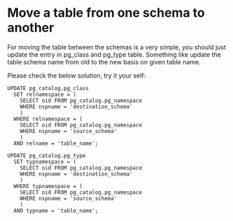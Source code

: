 # Move a table from one schema to another

For moving the table between the schemas is a very simple, you should just update the entry in pg_class and pg_type table.
Something like update the table schema name from old to the new basis on given table name.

Please check the below solution, try it your self:

```
UPDATE pg_catalog.pg_class
  SET relnamespace = (
    SELECT oid FROM pg_catalog.pg_namespace
    WHERE nspname = 'destination_schema'
    )
  WHERE relnamespace = (
    SELECT oid FROM pg_catalog.pg_namespace
    WHERE nspname = 'source_schema'
    )
  AND relname = 'table_name';
```

```
UPDATE pg_catalog.pg_type
  SET typnamespace = (
    SELECT oid FROM pg_catalog.pg_namespace
    WHERE nspname = 'destination_schema'
    )
  WHERE typnamespace = (
    SELECT oid FROM pg_catalog.pg_namespace
    WHERE nspname = 'source_schema'
    )
  AND typname = 'table_name';
```
